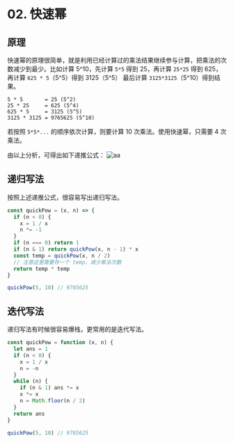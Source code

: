 # 02. 快速幂


## 原理

快速幂的原理很简单，就是利用已经计算过的乘法结果继续参与计算，把乘法的次数减少到最少。比如计算 5^10，先计算 `5*5` 得到 25，再计算 `25*25` 得到 625，再计算 `625 * 5`（5^5）得到 3125（5^5） 最后计算 `3125*3125`（5^10）得到结果。

```
5 * 5       = 25 (5^2)
25 * 25     = 625 (5^4)
625 * 5     = 3125 (5^5)
3125 * 3125 = 9765625 (5^10)
```

若按照 `5*5*...` 的顺序依次计算，则要计算 10 次乘法。使用快速幂，只需要 4 次乘法。

由以上分析，可得出如下递推公式：
![aa](/img/quick_pow.png)

## 递归写法

按照上述递推公式，很容易写出递归写法。

```js
const quickPow = (x, n) => {
  if (n < 0) {
    x = 1 / x
    n *= -1
  }
  if (n === 0) return 1
  if (n & 1) return quickPow(x, n - 1) * x
  const temp = quickPow(x, n / 2) 
  // 注意这里需要存一个 temp，减少乘法次数
  return temp * temp
}

quickPow(5, 10) // 9765625
```

## 迭代写法

递归写法有时候很容易爆栈，更常用的是迭代写法。

```js
const quickPow = function (x, n) {
  let ans = 1
  if (n < 0) {
    x = 1 / x
    n = -n
  }
  while (n) {
    if (n & 1) ans *= x
    x *= x
    n = Math.floor(n / 2)
  }
  return ans
}

quickPow(5, 10) // 9765625
```


